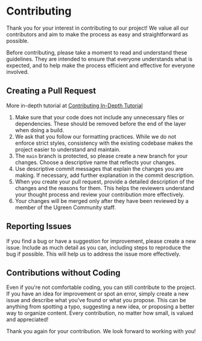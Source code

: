 # Contributing

Thank you for your interest in contributing to our project! We value all our contributors and aim to make the process as easy and straightforward as possible.

Before contributing, please take a moment to read and understand these guidelines. They are intended to ensure that everyone understands what is expected, and to help make the process efficient and effective for everyone involved.

## Creating a Pull Request

More in-depth tutorial at [Contributing In-Depth Tutorial](https://ugreen-nasync.github.io/community-guide/contributing.html)

1. Make sure that your code does not include any unnecessary files or dependencies. These should be removed before the end of the layer when doing a build.
2. We ask that you follow our formatting practices. While we do not enforce strict styles, consistency with the existing codebase makes the project easier to understand and maintain.
3. The `main` branch is protected, so please create a new branch for your changes. Choose a descriptive name that reflects your changes.
4. Use descriptive commit messages that explain the changes you are making. If necessary, add further explanation in the commit description.
5. When you create your pull request, provide a detailed description of the changes and the reasons for them. This helps the reviewers understand your thought process and review your contribution more effectively.
6. Your changes will be merged only after they have been reviewed by a member of the Ugreen Community staff.

## Reporting Issues

If you find a bug or have a suggestion for improvement, please create a new issue. Include as much detail as you can, including steps to reproduce the bug if possible. This will help us to address the issue more effectively.

## Contributions without Coding

Even if you're not comfortable coding, you can still contribute to the project. If you have an idea for improvement or spot an error, simply create a new issue and describe what you've found or what you propose. This can be anything from spotting a typo, suggesting a new idea, or proposing a better way to organize content. Every contribution, no matter how small, is valued and appreciated!

Thank you again for your contribution. We look forward to working with you!
